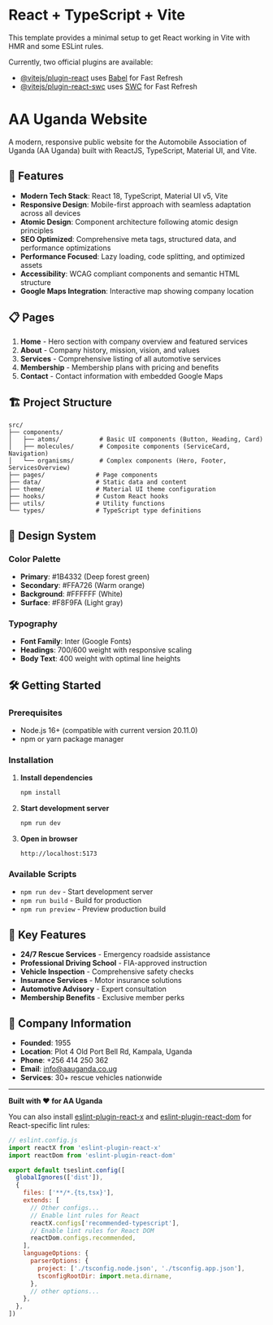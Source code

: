 # React + TypeScript + Vite

This template provides a minimal setup to get React working in Vite with HMR and some ESLint rules.

Currently, two official plugins are available:

- [@vitejs/plugin-react](https://github.com/vitejs/vite-plugin-react/blob/main/packages/plugin-react) uses [Babel](https://babeljs.io/) for Fast Refresh
- [@vitejs/plugin-react-swc](https://github.com/vitejs/vite-plugin-react/blob/main/packages/plugin-react-swc) uses [SWC](https://swc.rs/) for Fast Refresh

# AA Uganda Website

A modern, responsive public website for the Automobile Association of Uganda (AA Uganda) built with ReactJS, TypeScript, Material UI, and Vite.

## 🚀 Features

- **Modern Tech Stack**: React 18, TypeScript, Material UI v5, Vite
- **Responsive Design**: Mobile-first approach with seamless adaptation across all devices
- **Atomic Design**: Component architecture following atomic design principles
- **SEO Optimized**: Comprehensive meta tags, structured data, and performance optimizations
- **Performance Focused**: Lazy loading, code splitting, and optimized assets
- **Accessibility**: WCAG compliant components and semantic HTML structure
- **Google Maps Integration**: Interactive map showing company location

## 📋 Pages

1. **Home** - Hero section with company overview and featured services
2. **About** - Company history, mission, vision, and values
3. **Services** - Comprehensive listing of all automotive services
4. **Membership** - Membership plans with pricing and benefits
5. **Contact** - Contact information with embedded Google Maps

## 🏗️ Project Structure

```
src/
├── components/
│   ├── atoms/           # Basic UI components (Button, Heading, Card)
│   ├── molecules/       # Composite components (ServiceCard, Navigation)
│   └── organisms/       # Complex components (Hero, Footer, ServicesOverview)
├── pages/              # Page components
├── data/               # Static data and content
├── theme/              # Material UI theme configuration
├── hooks/              # Custom React hooks
├── utils/              # Utility functions
└── types/              # TypeScript type definitions
```

## 🎨 Design System

### Color Palette

- **Primary**: #1B4332 (Deep forest green)
- **Secondary**: #FFA726 (Warm orange)
- **Background**: #FFFFFF (White)
- **Surface**: #F8F9FA (Light gray)

### Typography

- **Font Family**: Inter (Google Fonts)
- **Headings**: 700/600 weight with responsive scaling
- **Body Text**: 400 weight with optimal line heights

## 🛠️ Getting Started

### Prerequisites

- Node.js 16+ (compatible with current version 20.11.0)
- npm or yarn package manager

### Installation

1. **Install dependencies**
   ```bash
   npm install
   ```

2. **Start development server**
   ```bash
   npm run dev
   ```

3. **Open in browser**
   ```
   http://localhost:5173
   ```

### Available Scripts

- `npm run dev` - Start development server
- `npm run build` - Build for production
- `npm run preview` - Preview production build

## 📱 Key Features

- **24/7 Rescue Services** - Emergency roadside assistance
- **Professional Driving School** - FIA-approved instruction
- **Vehicle Inspection** - Comprehensive safety checks
- **Insurance Services** - Motor insurance solutions
- **Automotive Advisory** - Expert consultation
- **Membership Benefits** - Exclusive member perks

## 💼 Company Information

- **Founded**: 1955
- **Location**: Plot 4 Old Port Bell Rd, Kampala, Uganda
- **Phone**: +256 414 250 362
- **Email**: info@aauganda.co.ug
- **Services**: 30+ rescue vehicles nationwide

---

**Built with ❤️ for AA Uganda**

You can also install [eslint-plugin-react-x](https://github.com/Rel1cx/eslint-react/tree/main/packages/plugins/eslint-plugin-react-x) and [eslint-plugin-react-dom](https://github.com/Rel1cx/eslint-react/tree/main/packages/plugins/eslint-plugin-react-dom) for React-specific lint rules:

```js
// eslint.config.js
import reactX from 'eslint-plugin-react-x'
import reactDom from 'eslint-plugin-react-dom'

export default tseslint.config([
  globalIgnores(['dist']),
  {
    files: ['**/*.{ts,tsx}'],
    extends: [
      // Other configs...
      // Enable lint rules for React
      reactX.configs['recommended-typescript'],
      // Enable lint rules for React DOM
      reactDom.configs.recommended,
    ],
    languageOptions: {
      parserOptions: {
        project: ['./tsconfig.node.json', './tsconfig.app.json'],
        tsconfigRootDir: import.meta.dirname,
      },
      // other options...
    },
  },
])
```
